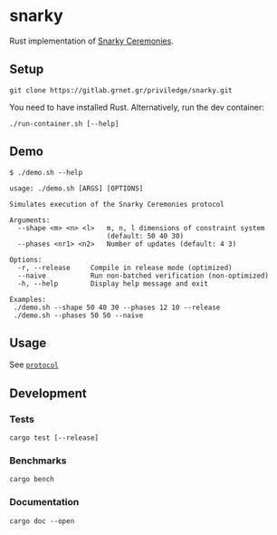 # snarky

Rust implementation of [Snarky Ceremonies](https://eprint.iacr.org/2021/219.pdf).

## Setup

```commandline
git clone https://gitlab.grnet.gr/priviledge/snarky.git
```

You need to have installed Rust. Alternatively, run the dev container:

```commandline
./run-container.sh [--help]
```

## Demo

```commandline
$ ./demo.sh --help

usage: ./demo.sh [ARGS] [OPTIONS]

Simulates execution of the Snarky Ceremonies protocol

Arguments:
  --shape <m> <n> <l>   m, n, l dimensions of constraint system 
                        (default: 50 40 30)
  --phases <nr1> <n2>   Number of updates (default: 4 3)

Options:
  -r, --release     Compile in release mode (optimized)
  --naive           Run non-batched verification (non-optimized)
  -h, --help        Display help message and exit

Examples:
 ./demo.sh --shape 50 40 30 --phases 12 10 --release
 ./demo.sh --phases 50 50 --naive

```

## Usage

See [`protocol`](./protocol)

## Development

### Tests

```commandline
cargo test [--release]
```

### Benchmarks

```commandline
cargo bench
```

### Documentation

```commandline
cargo doc --open
```
